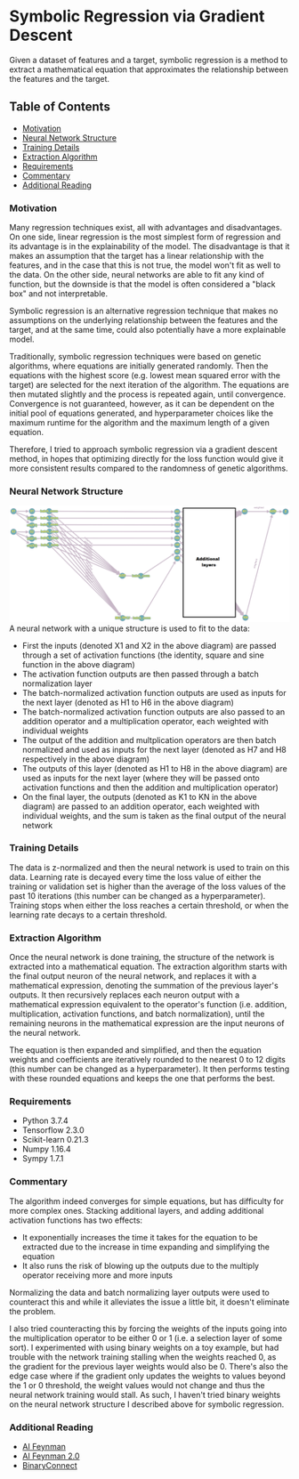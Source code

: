 # Symbolic Regression via Gradient Descent
Given a dataset of features and a target, symbolic regression is a method to extract a mathematical equation that approximates the relationship between the features and the target.

## Table of Contents
* [Motivation](#motivation)
* [Neural Network Structure](#neural-network-structure)
* [Training Details](#training-details)
* [Extraction Algorithm](#extraction-algorithm)
* [Requirements](#requirements)
* [Commentary](#commentary)
* [Additional Reading](#additional-reading)

### Motivation
Many regression techniques exist, all with advantages and disadvantages. On one side, linear regression is the most simplest form of regression and its advantage is in the explainability of the model. The disadvantage is that it makes an assumption that the target has a linear relationship with the features, and in the case that this is not true, the model won't fit as well to the data. On the other side, neural networks are able to fit any kind of function, but the downside is that the model is often considered a "black box" and not interpretable.

Symbolic regression is an alternative regression technique that makes no assumptions on the underlying relationship between the features and the target, and at the same time, could also potentially have a more explainable model. 

Traditionally, symbolic regression techniques were based on genetic algorithms, where equations are initially generated randomly. Then the equations with the highest score (e.g. lowest mean squared error with the target) are selected for the next iteration of the algorithm. The equations are then mutated slightly and the process is repeated again, until convergence. Convergence is not guaranteed, however, as it can be dependent on the initial pool of equations generated, and hyperparameter choices like the maximum runtime for the algorithm and the maximum length of a given equation.

Therefore, I tried to approach symbolic regression via a gradient descent method, in hopes that optimizing directly for the loss function would give it more consistent results compared to the randomness of genetic algorithms.

### Neural Network Structure
![Alt text](neural_network_structure.png)
A neural network with a unique structure is used to fit to the data:
* First the inputs (denoted X1 and X2 in the above diagram) are passed through a set of activation functions (the identity, square and sine function in the above diagram)
* The activation function outputs are then passed through a batch normalization layer
* The batch-normalized activation function outputs are used as inputs for the next layer (denoted as H1 to H6 in the above diagram)
* The batch-normalized activation function outputs are also passed to an addition operator and a multiplication operator, each weighted with individual weights
* The output of the addition and multplication operators are then batch normalized and used as inputs for the next layer (denoted as H7 and H8 respectively in the above diagram)
* The outputs of this layer (denoted as H1 to H8 in the above diagram) are used as inputs for the next layer (where they will be passed onto activation functions and then the addition and multiplication operator)
* On the final layer, the outputs (denoted as K1 to KN in the above diagram) are passed to an addition operator, each weighted with individual weights, and the sum is taken as the final output of the neural network

### Training Details
The data is z-normalized and then the neural network is used to train on this data. Learning rate is decayed every time the loss value of either the training or validation set is higher than the average of the loss values of the past 10 iterations (this number can be changed as a hyperparameter). Training stops when either the loss reaches a certain threshold, or when the learning rate decays to a certain threshold.

### Extraction Algorithm
Once the neural network is done training, the structure of the network is extracted into a mathematical equation. The extraction algorithm starts with the final output neuron of the neural network, and replaces it with a mathematical expression, denoting the summation of the previous layer's outputs. It then recursively replaces each neuron output with a mathematical expression equivalent to the operator's function (i.e. addition, multiplication, activation functions, and batch normalization), until the remaining neurons in the mathematical expression are the input neurons of the neural network.

The equation is then expanded and simplified, and then the equation weights and coefficients are iteratively rounded to the nearest 0 to 12 digits (this number can be changed as a hyperparameter). It then performs testing with these rounded equations and keeps the one that performs the best.

### Requirements
* Python 3.7.4
* Tensorflow 2.3.0
* Scikit-learn 0.21.3
* Numpy 1.16.4
* Sympy 1.7.1

### Commentary
The algorithm indeed converges for simple equations, but has difficulty for more complex ones. Stacking additional layers, and adding additional activation functions has two effects:
* It exponentially increases the time it takes for the equation to be extracted due to the increase in time expanding and simplifying the equation
* It also runs the risk of blowing up the outputs due to the multiply operator receiving more and more inputs

Normalizing the data and batch normalizing layer outputs were used to counteract this and while it alleviates the issue a little bit, it doesn't eliminate the problem.

I also tried counteracting this by forcing the weights of the inputs going into the multiplication operator to be either 0 or 1 (i.e. a selection layer of some sort). I experimented with using binary weights on a toy example, but had trouble with the network training stalling when the weights reached 0, as the gradient for the previous layer weights would also be 0. There's also the edge case where if the gradient only updates the weights to values beyond the 1 or 0 threshold, the weight values would not change and thus the neural network training would stall. As such, I haven't tried binary weights on the neural network structure I described above for symbolic regression.

### Additional Reading
* [AI Feynman](https://arxiv.org/pdf/1905.11481.pdf)
* [AI Feynman 2.0](https://arxiv.org/pdf/2006.10782.pdf)
* [BinaryConnect](https://arxiv.org/pdf/1511.00363.pdf)